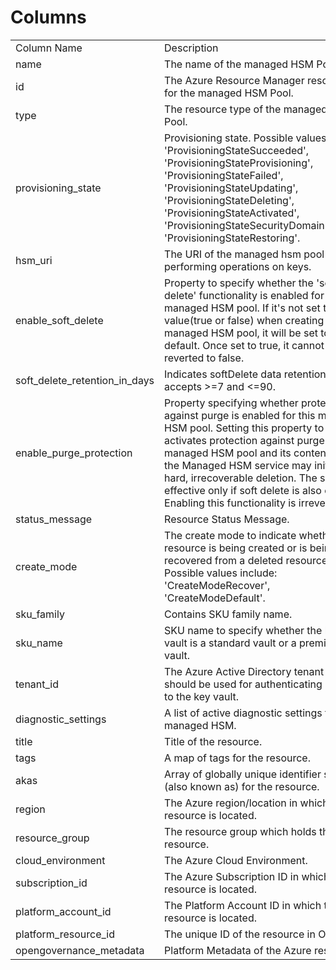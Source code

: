 # Columns  

<table>
	<tr><td>Column Name</td><td>Description</td></tr>
	<tr><td>name</td><td>The name of the managed HSM Pool.</td></tr>
	<tr><td>id</td><td>The Azure Resource Manager resource ID for the managed HSM Pool.</td></tr>
	<tr><td>type</td><td>The resource type of the managed HSM Pool.</td></tr>
	<tr><td>provisioning_state</td><td>Provisioning state. Possible values include: &#39;ProvisioningStateSucceeded&#39;, &#39;ProvisioningStateProvisioning&#39;, &#39;ProvisioningStateFailed&#39;, &#39;ProvisioningStateUpdating&#39;, &#39;ProvisioningStateDeleting&#39;, &#39;ProvisioningStateActivated&#39;, &#39;ProvisioningStateSecurityDomainRestore&#39;, &#39;ProvisioningStateRestoring&#39;.</td></tr>
	<tr><td>hsm_uri</td><td>The URI of the managed hsm pool for performing operations on keys.</td></tr>
	<tr><td>enable_soft_delete</td><td>Property to specify whether the &#39;soft delete&#39; functionality is enabled for this managed HSM pool. If it&#39;s not set to any value(true or false) when creating new managed HSM pool, it will be set to true by default. Once set to true, it cannot be reverted to false.</td></tr>
	<tr><td>soft_delete_retention_in_days</td><td>Indicates softDelete data retention days. It accepts &gt;=7 and &lt;=90.</td></tr>
	<tr><td>enable_purge_protection</td><td>Property specifying whether protection against purge is enabled for this managed HSM pool. Setting this property to true activates protection against purge for this managed HSM pool and its content - only the Managed HSM service may initiate a hard, irrecoverable deletion. The setting is effective only if soft delete is also enabled. Enabling this functionality is irreversible.</td></tr>
	<tr><td>status_message</td><td>Resource Status Message.</td></tr>
	<tr><td>create_mode</td><td>The create mode to indicate whether the resource is being created or is being recovered from a deleted resource. Possible values include: &#39;CreateModeRecover&#39;, &#39;CreateModeDefault&#39;.</td></tr>
	<tr><td>sku_family</td><td>Contains SKU family name.</td></tr>
	<tr><td>sku_name</td><td>SKU name to specify whether the key vault is a standard vault or a premium vault.</td></tr>
	<tr><td>tenant_id</td><td>The Azure Active Directory tenant ID that should be used for authenticating requests to the key vault.</td></tr>
	<tr><td>diagnostic_settings</td><td>A list of active diagnostic settings for the managed HSM.</td></tr>
	<tr><td>title</td><td>Title of the resource.</td></tr>
	<tr><td>tags</td><td>A map of tags for the resource.</td></tr>
	<tr><td>akas</td><td>Array of globally unique identifier strings (also known as) for the resource.</td></tr>
	<tr><td>region</td><td>The Azure region/location in which the resource is located.</td></tr>
	<tr><td>resource_group</td><td>The resource group which holds this resource.</td></tr>
	<tr><td>cloud_environment</td><td>The Azure Cloud Environment.</td></tr>
	<tr><td>subscription_id</td><td>The Azure Subscription ID in which the resource is located.</td></tr>
	<tr><td>platform_account_id</td><td>The Platform Account ID in which the resource is located.</td></tr>
	<tr><td>platform_resource_id</td><td>The unique ID of the resource in OG.</td></tr>
	<tr><td>opengovernance_metadata</td><td>Platform Metadata of the Azure resource.</td></tr>
</table>